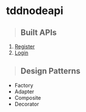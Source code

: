 # tddnodeapi
> ## Built APIs
1. [Register](./requirements/signup.md)
2. [Login](./requirements/login.md)

> ## Design Patterns
* Factory
* Adapter
* Composite
* Decorator